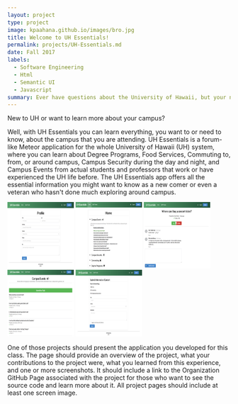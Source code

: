 ```yaml
---
layout: project
type: project
image: kpaahana.github.io/images/bro.jpg
title: Welcome to UH Essentials!
permalink: projects/UH-Essentials.md
date: Fall 2017
labels:
  - Software Engineering
  - Html
  - Semantic UI
  - Javascript
summary: Ever have questions about the University of Hawaii, but your not sure where to go? With UH Essentials
---
```


New to UH or want to learn more about your campus?

Well, with UH Essentials you can learn everything, you want to or need to know, about the campus that you are attending. UH Essentials is a forum-like Meteor application for the whole University of Hawaii (UH) system, where you can learn about Degree Programs, Food Services, Commuting to, from, or around campus, Campus Security during the day and night, and Campus Events from actual students and professors that work or have experienced the UH life before. The UH Essentials app offers all the essential information you might want to know as a new comer or even a veteran who hasn't done much exploring around campus.

<div class="ui images">
  <img class="ui centered rounded image" src="/images/profile.png"  width= "150" height="150">
  <img class="ui centered rounded image" src="/images/home.png"  width= "150" height="150"> 
  <img class="ui centered rounded image" src="/images/topic.png"  width= "150" height="150">
  <img class="ui centered rounded image" src="/images/thread.png"  width= "150" height="150">
  <img class="ui centered rounded image" src="/images/submit.png"  width= "150" height="150">
</div>


One of those projects should present the application you developed for this class. The page should provide an overview of the project, what your contributions to the project were, what you learned from this experience, and one or more screenshots. It should include a link to the Organization GitHub Page associated with the project for those who want to see the source code and learn more about it. All project pages should include at least one screen image.
